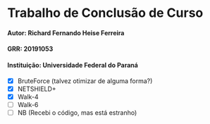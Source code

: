 # Trabalho de Conclusão de Curso
#### Autor: Richard Fernando Heise Ferreira
#### GRR: 20191053
#### Instituição: Universidade Federal do Paraná

- [X] BruteForce (talvez otimizar de alguma forma?)
- [X] NETSHIELD+
- [X] Walk-4
- [ ] Walk-6
- [ ] NB (Recebi o código, mas está estranho)